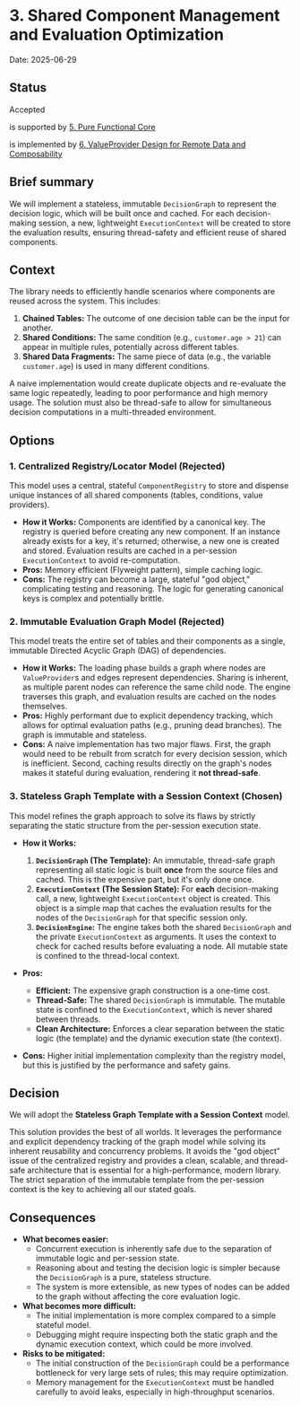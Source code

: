 # 3. Shared Component Management and Evaluation Optimization

Date: 2025-06-29

## Status

Accepted

is supported by [5. Pure Functional Core](0005-pure-functional-core.md)

is implemented by [6. ValueProvider Design for Remote Data and Composability](0006-valueprovider-design-for-remote-data-and-composability.md)

## Brief summary

We will implement a stateless, immutable `DecisionGraph` to represent the decision logic, which will
be built once and cached. For each decision-making session, a new, lightweight `ExecutionContext`
will be created to store the evaluation results, ensuring thread-safety and efficient reuse of
shared components.

## Context

The library needs to efficiently handle scenarios where components are reused across the system.
This includes:

1. **Chained Tables:** The outcome of one decision table can be the input for another.
2. **Shared Conditions:** The same condition (e.g., `customer.age > 21`) can appear in multiple
   rules, potentially across different tables.
3. **Shared Data Fragments:** The same piece of data (e.g., the variable `customer.age`) is used in
   many different conditions.

A naive implementation would create duplicate objects and re-evaluate the same logic repeatedly,
leading to poor performance and high memory usage. The solution must also be thread-safe to allow
for simultaneous decision computations in a multi-threaded environment.

## Options

### 1. Centralized Registry/Locator Model (Rejected)

This model uses a central, stateful `ComponentRegistry` to store and dispense unique instances of
all shared components (tables, conditions, value providers).

* **How it Works:** Components are identified by a canonical key. The registry is queried before
  creating any new component. If an instance already exists for a key, it's returned; otherwise, a
  new one is created and stored. Evaluation results are cached in a per-session `ExecutionContext`
  to avoid re-computation.
* **Pros:** Memory efficient (Flyweight pattern), simple caching logic.
* **Cons:** The registry can become a large, stateful "god object," complicating testing and
  reasoning. The logic for generating canonical keys is complex and potentially brittle.

### 2. Immutable Evaluation Graph Model (Rejected)

This model treats the entire set of tables and their components as a single, immutable Directed
Acyclic Graph (DAG) of dependencies.

* **How it Works:** The loading phase builds a graph where nodes are `ValueProvider`s and edges
  represent dependencies. Sharing is inherent, as multiple parent nodes can reference the same child
  node. The engine traverses this graph, and evaluation results are cached on the nodes themselves.
* **Pros:** Highly performant due to explicit dependency tracking, which allows for optimal
  evaluation paths (e.g., pruning dead branches). The graph is immutable and stateless.
* **Cons:** A naive implementation has two major flaws. First, the graph would need to be rebuilt
  from scratch for every decision session, which is inefficient. Second, caching results directly on
  the graph's nodes makes it stateful during evaluation, rendering it **not thread-safe**.

### 3. Stateless Graph Template with a Session Context (Chosen)

This model refines the graph approach to solve its flaws by strictly separating the static structure
from the per-session execution state.

* **How it Works:**
    1. **`DecisionGraph` (The Template):** An immutable, thread-safe graph representing all static
       logic is built **once** from the source files and cached. This is the expensive part, but
       it's only done once.
    2. **`ExecutionContext` (The Session State):** For **each** decision-making call, a new,
       lightweight `ExecutionContext` object is created. This object is a simple map that caches the
       evaluation results for the nodes of the `DecisionGraph` for that specific session only.
    3. **`DecisionEngine`:** The engine takes both the shared `DecisionGraph` and the private
       `ExecutionContext` as arguments. It uses the context to check for cached results before
       evaluating a node. All mutable state is confined to the thread-local context.

* **Pros:**
    * **Efficient:** The expensive graph construction is a one-time cost.
    * **Thread-Safe:** The shared `DecisionGraph` is immutable. The mutable state is confined to the
      `ExecutionContext`, which is never shared between threads.
    * **Clean Architecture:** Enforces a clear separation between the static logic (the template)
      and the dynamic execution state (the context).
* **Cons:** Higher initial implementation complexity than the registry model, but this is justified
  by the performance and safety gains.

## Decision

We will adopt the **Stateless Graph Template with a Session Context** model.

This solution provides the best of all worlds. It leverages the performance and explicit dependency
tracking of the graph model while solving its inherent reusability and concurrency problems. It
avoids the "god object" issue of the centralized registry and provides a clean, scalable, and
thread-safe architecture that is essential for a high-performance, modern library. The strict
separation of the immutable template from the per-session context is the key to achieving all our
stated goals.

## Consequences

* **What becomes easier:**
    * Concurrent execution is inherently safe due to the separation of immutable logic and
      per-session state.
    * Reasoning about and testing the decision logic is simpler because the `DecisionGraph` is a
      pure, stateless structure.
    * The system is more extensible, as new types of nodes can be added to the graph without
      affecting the core evaluation logic.
* **What becomes more difficult:**
    * The initial implementation is more complex compared to a simple stateful model.
    * Debugging might require inspecting both the static graph and the dynamic execution context,
      which could be more involved.
* **Risks to be mitigated:**
    * The initial construction of the `DecisionGraph` could be a performance bottleneck for very
      large sets of rules; this may require optimization.
    * Memory management for the `ExecutionContext` must be handled carefully to avoid leaks,
      especially in high-throughput scenarios.
